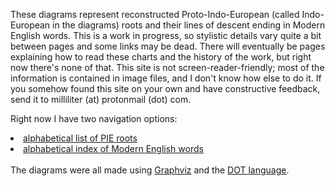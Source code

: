 These diagrams represent reconstructed Proto-Indo-European (called Indo-European in the diagrams) roots and their lines of descent ending in Modern English words. This is a work in progress, so stylistic details vary quite a bit between pages and some links may be dead. There will eventually be pages explaining how to read these charts and the history of the work, but right now there's none of that. This site is not screen-reader-friendly; most of the information is contained in image files, and I don't know how else to do it. If you somehow found this site on your own and have constructive feedback, send it to milliliter (at) protonmail (dot) com. 

Right now I have two navigation options:
<li><a href="root-list.html">alphabetical list of PIE roots</a></li>
<li><a href="alpha-index.html">alphabetical index of Modern English words</a></li>
<br/>
The diagrams were all made using <a href="https://graphviz.org/">Graphviz</a> and the <a href="https://graphviz.org/doc/info/lang.html">DOT language</a>.
